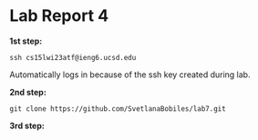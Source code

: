 # Lab Report 4

**1st step:**

```
ssh cs15lwi23atf@ieng6.ucsd.edu
```
Automatically logs in because of the ssh key created during lab.

**2nd step:**

```
git clone https://github.com/SvetlanaBobiles/lab7.git
```

**3rd step:**

